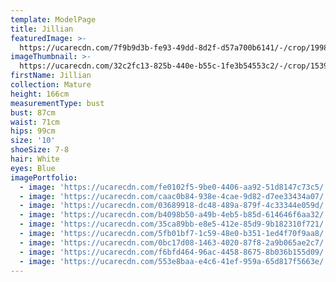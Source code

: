 ```yaml
---
template: ModelPage
title: Jillian
featuredImage: >-
  https://ucarecdn.com/7f9b9d3b-fe93-49dd-8d2f-d57a700b6141/-/crop/1998x1094/0,0/-/preview/
imageThumbnail: >-
  https://ucarecdn.com/32c2fc13-825b-440e-b55c-1fe3b54553c2/-/crop/1539x1961/0,0/-/preview/
firstName: Jillian
collection: Mature
height: 166cm
measurementType: bust
bust: 87cm
waist: 71cm
hips: 99cm
size: '10'
shoeSize: 7-8
hair: White
eyes: Blue
imagePortfolio:
  - image: 'https://ucarecdn.com/fe0102f5-9be0-4406-aa92-51d8147c73c5/'
  - image: 'https://ucarecdn.com/caac0b84-938e-4cae-9d82-d7ee33434a07/'
  - image: 'https://ucarecdn.com/03689918-dc48-489a-879f-4c33344e059d/'
  - image: 'https://ucarecdn.com/b4098b50-a49b-4eb5-b85d-614646f6aa32/'
  - image: 'https://ucarecdn.com/35ca89bb-e8e5-412e-85d9-9b182310f721/'
  - image: 'https://ucarecdn.com/5fb01bf7-1c59-48e0-b351-1ed4f70f9aa8/'
  - image: 'https://ucarecdn.com/0bc17d08-1463-4020-87f8-2a9b065ae2c7/'
  - image: 'https://ucarecdn.com/f6bfd464-96ac-4458-8675-8b036b155d09/'
  - image: 'https://ucarecdn.com/553e8baa-e4c6-41ef-959a-65d817f5663e/'
---
```


